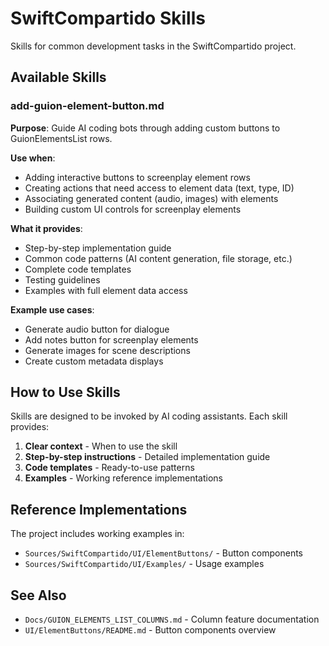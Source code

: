 # SwiftCompartido Skills

Skills for common development tasks in the SwiftCompartido project.

## Available Skills

### add-guion-element-button.md

**Purpose**: Guide AI coding bots through adding custom buttons to GuionElementsList rows.

**Use when**:
- Adding interactive buttons to screenplay element rows
- Creating actions that need access to element data (text, type, ID)
- Associating generated content (audio, images) with elements
- Building custom UI controls for screenplay elements

**What it provides**:
- Step-by-step implementation guide
- Common code patterns (AI content generation, file storage, etc.)
- Complete code templates
- Testing guidelines
- Examples with full element data access

**Example use cases**:
- Generate audio button for dialogue
- Add notes button for screenplay elements
- Generate images for scene descriptions
- Create custom metadata displays

## How to Use Skills

Skills are designed to be invoked by AI coding assistants. Each skill provides:

1. **Clear context** - When to use the skill
2. **Step-by-step instructions** - Detailed implementation guide
3. **Code templates** - Ready-to-use patterns
4. **Examples** - Working reference implementations

## Reference Implementations

The project includes working examples in:

- `Sources/SwiftCompartido/UI/ElementButtons/` - Button components
- `Sources/SwiftCompartido/UI/Examples/` - Usage examples

## See Also

- `Docs/GUION_ELEMENTS_LIST_COLUMNS.md` - Column feature documentation
- `UI/ElementButtons/README.md` - Button components overview
